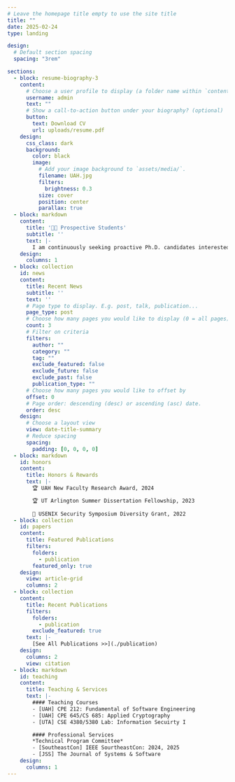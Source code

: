 ```yaml
---
# Leave the homepage title empty to use the site title
title: ""
date: 2025-02-24
type: landing

design:
  # Default section spacing
  spacing: "3rem"

sections:
  - block: resume-biography-3
    content:
      # Choose a user profile to display (a folder name within `content/authors/`)
      username: admin
      text: ""
      # Show a call-to-action button under your biography? (optional)
      button:
        text: Download CV
        url: uploads/resume.pdf
    design:
      css_class: dark
      background:
        color: black
        image:
          # Add your image background to `assets/media/`.
          filename: UAH.jpg
          filters:
            brightness: 0.3
          size: cover
          position: center
          parallax: true
  - block: markdown
    content:
      title: '🧑‍🎓 Prospective Students'
      subtitle: ''
      text: |-
        I am continuously seeking proactive Ph.D. candidates interested in advancing research in Software Testing and IoT Security. Prospective candidates should possess a strong foundation in computer science or cybersecurity, with a focus on software testing, operating systems, and proficient programming skills (C, C++, Python, Java). If this opportunity aligns with your interests, please reach out to me. See current openings in [here](opening/).
    design:
      columns: 1
  - block: collection
    id: news
    content:
      title: Recent News
      subtitle: ''
      text: ''
      # Page type to display. E.g. post, talk, publication...
      page_type: post
      # Choose how many pages you would like to display (0 = all pages)
      count: 3
      # Filter on criteria
      filters:
        author: ""
        category: ""
        tag: ""
        exclude_featured: false
        exclude_future: false
        exclude_past: false
        publication_type: ""
      # Choose how many pages you would like to offset by
      offset: 0
      # Page order: descending (desc) or ascending (asc) date.
      order: desc
    design:
      # Choose a layout view
      view: date-title-summary
      # Reduce spacing
      spacing:
        padding: [0, 0, 0, 0]
  - block: markdown
    id: honors
    content:
      title: Honors & Rewards
      text: |-
        🏆 UAH New Faculty Research Award, 2024

        🏆 UT Arlington Summer Dissertation Fellowship, 2023
        
        🎀 USENIX Security Symposium Diversity Grant, 2022
  - block: collection
    id: papers
    content:
      title: Featured Publications
      filters:
        folders:
          - publication
        featured_only: true
    design:
      view: article-grid
      columns: 2
  - block: collection
    content:
      title: Recent Publications
      filters:
        folders:
          - publication
        exclude_featured: true
      text: |-
        [See All Publications >>](./publication)
    design:
      columns: 2
      view: citation
  - block: markdown
    id: teaching
    content:
      title: Teaching & Services
      text: |-
        #### Teaching Courses
        - [UAH] CPE 212: Fundamental of Software Engineering
        - [UAH] CPE 645/CS 685: Applied Cryptography
        - [UTA] CSE 4380/5380 Lab: Information Secuirty I 

        #### Professional Services
        *Technical Program Committee*
        - [SoutheastCon] IEEE SourtheastCon: 2024, 2025
        - [JSS] The Journal of Systems & Software   
    design:
      columns: 1
---
```

